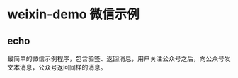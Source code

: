 weixin-demo  微信示例
====================


echo
----
最简单的微信示例程序，包含验签、返回消息，用户关注公众号之后，向公众号发文本消息，公众号返回同样的消息。
